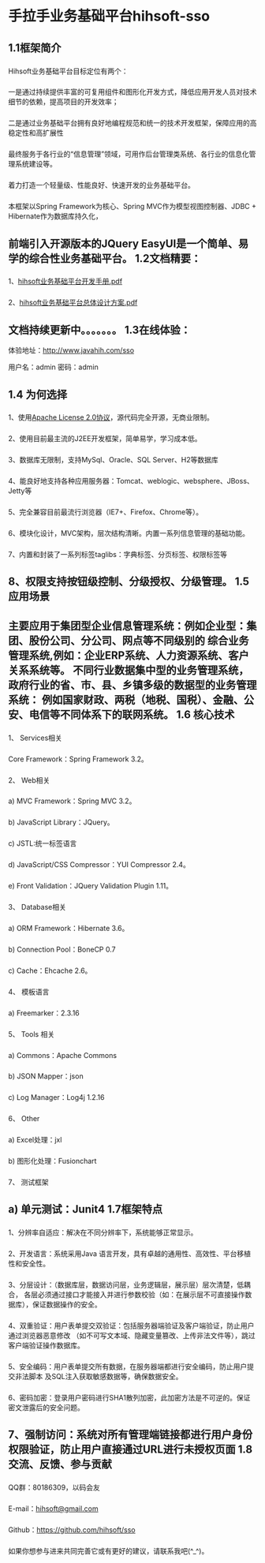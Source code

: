手拉手业务基础平台hihsoft-sso
==============================================================================================================
1.1框架简介
----------------------------------------------------------------------------------------------------
###
Hihsoft业务基础平台目标定位有两个：
###
一是通过持续提供丰富的可复用组件和图形化开发方式，降低应用开发人员对技术细节的依赖，提高项目的开发效率；
###
二是通过业务基础平台拥有良好地编程规范和统一的技术开发框架，保障应用的高稳定性和高扩展性
###
最终服务于各行业的“信息管理”领域，可用作后台管理类系统、各行业的信息化管理系统建设等。
###
着力打造一个轻量级、性能良好、快速开发的业务基础平台。
###
本框架以Spring Framework为核心、Spring MVC作为模型视图控制器、JDBC + Hibernate作为数据库持久化，
###
前端引入开源版本的JQuery EasyUI是一个简单、易学的综合性业务基础平台。
1.2文档精要：
------------------------------------------------------------------
###
1、[hihsoft业务基础平台开发手册.pdf](https://github.com/hihsoft/sso/raw/master/hihsoft-sso/doc/hihsoft%E4%B8%9A%E5%8A%A1%E5%9F%BA%E7%A1%80%E5%B9%B3%E5%8F%B0%E5%BC%80%E5%8F%91%E6%89%8B%E5%86%8C.pdf)
###
2、[hihsoft业务基础平台总体设计方案.pdf](https://github.com/hihsoft/sso/raw/master/hihsoft-sso/doc/hihsoft%E4%B8%9A%E5%8A%A1%E5%9F%BA%E7%A1%80%E5%B9%B3%E5%8F%B0%E6%80%BB%E4%BD%93%E8%AE%BE%E8%AE%A1%E6%96%B9%E6%A1%88.pdf)
###
文档持续更新中。。。。。。。
1.3在线体验：
------------------------------------------------------------------
体验地址：http://www.javahih.com/sso

用户名：admin 密码：admin

1.4 为何选择
---------------------------------------------------------------------------
###
1、使用[Apache License 2.0协议](http://www.apache.org/licenses/LICENSE-2.0)，源代码完全开源，无商业限制。
###
2、使用目前最主流的J2EE开发框架，简单易学，学习成本低。
###
3、数据库无限制，支持MySql、Oracle、SQL Server、H2等数据库
###
4、能良好地支持各种应用服务器：Tomcat、weblogic、websphere、JBoss、Jetty等
###
5、完全兼容目前最流行浏览器（IE7+、Firefox、Chrome等）。
###
6、模块化设计，MVC架构，层次结构清晰。内置一系列信息管理的基础功能。
###
7、内置和封装了一系列标签taglibs：字典标签、分页标签、权限标签等
###
8、权限支持按钮级控制、分级授权、分级管理。
1.5  应用场景
-------------------------------------------------------------------------------
###
主要应用于集团型企业信息管理系统：例如企业型：集团、股份公司、分公司、网点等不同级别的
综合业务管理系统,例如：企业ERP系统、人力资源系统、客户关系系统等。
不同行业数据集中型的业务管理系统，政府行业的省、市、县、乡镇多级的数据型的业务管理系统：
例如国家财政、两税（地税、国税）、金融、公安、电信等不同体系下的联网系统。
1.6 核心技术
-------------------------------------------------------------------------
###
1、  Services相关
###
Core Framework：Spring Framework 3.2。
###
2、	Web相关
###
a)	MVC Framework：Spring MVC 3.2。
###
b)	JavaScript Library：JQuery。
###
c)	JSTL:统一标签语言
###
d)	JavaScript/CSS Compressor：YUI Compressor 2.4。
###
e)	Front Validation：JQuery Validation Plugin 1.11。
###
3、	Database相关
###
a)	ORM Framework：Hibernate 3.6。
###
b)	Connection Pool：BoneCP 0.7
###
c)	Cache：Ehcache 2.6。
###
4、	模板语言
###
a)	Freemarker：2.3.16
###
5、	Tools 相关
###
a)	Commons：Apache Commons
###
b)	JSON Mapper：json
###
c)	Log Manager：Log4j 1.2.16
###
6、	Other
###
a)	Excel处理：jxl
###
b)	图形化处理：Fusionchart
###
7、	测试框架
###
a)	单元测试：Junit4
1.7框架特点
---------------------------------------------------------------------------------
### 
1、分辨率自适应：解决在不同分辨率下，系统能够正常显示。
###
2、开发语言：系统采用Java 语言开发，具有卓越的通用性、高效性、平台移植性和安全性。
###
3、分层设计：（数据库层，数据访问层，业务逻辑层，展示层）层次清楚，低耦合，
各层必须通过接口才能接入并进行参数校验（如：在展示层不可直接操作数据库），保证数据操作的安全。
###
4、双重验证：用户表单提交双验证：包括服务器端验证及客户端验证，防止用户通过浏览器恶意修改
    （如不可写文本域、隐藏变量篡改、上传非法文件等），跳过客户端验证操作数据库。
###
5、安全编码：用户表单提交所有数据，在服务器端都进行安全编码，防止用户提交非法脚本
及SQL注入获取敏感数据等，确保数据安全。
###
6、密码加密：登录用户密码进行SHA1散列加密，此加密方法是不可逆的。保证密文泄露后的安全问题。
###
7、强制访问：系统对所有管理端链接都进行用户身份权限验证，防止用户直接通过URL进行未授权页面
1.8    交流、反馈、参与贡献
-------------------------------------------------------------------------------
###
QQ群：80186309，以码会友
###
E-mail：hihsoft@gmail.com
###
Github：https://github.com/hihsoft/sso
###
如果你想参与进来共同完善它或有更好的建议，请联系我吧(^_^)。
